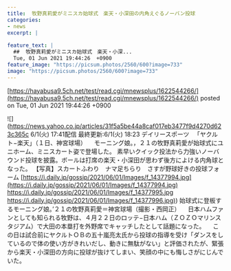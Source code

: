 ```yaml
---
title:  牧野真莉愛がミニスカ始球式　楽天・小深田の内角えぐるノーバン投球  
categories:
- news
excerpt: |
  
feature_text: |
  ##  牧野真莉愛がミニスカ始球式　楽天・小深...
  Tue, 01 Jun 2021 19:44:26  +0900
feature_image: "https://picsum.photos/2560/600?image=733"
image: "https://picsum.photos/2560/600?image=733"
---
```


[https://hayabusa9.5ch.net/test/read.cgi/mnewsplus/1622544266/](https://hayabusa9.5ch.net/test/read.cgi/mnewsplus/1622544266/)
posted on Tue, 01 Jun 2021 19:44:26  +0900

<!--more-->

![](https://news.yahoo.co.jp/articles/31f5a5be44a8caf017eb3477f9d4270d623c365c 6/1(火) 17:41配信 最終更新:6/1(火) 18:23 デイリースポーツ 　「ヤクルト−楽天」（１日、神宮球場） 　モーニング娘。，２１の牧野真莉愛が始球式にユニホーム、ミニスカート姿で登場した。 素早いクイック投法から力強いノーバウンド投球を披露。ボールは打席の楽天・小深田が思わず後方によける内角球となった。 【写真】スカートふわり　ナマ足ちらり　さすが野球好きの投球フォーム [https://i.daily.jp/gossip/2021/06/01/Images/f_14377994.jpg](https://i.daily.jp/gossip/2021/06/01/Images/f_14377994.jpg) https://i.daily.jp/gossip/2021/06/01/Images/f_14377995.jpg [https://i.daily.jp/gossip/2021/06/01/Images/f_14377996.jpg)](https://i.daily.jp/gossip/2021/06/01/Images/f_14377996.jpg)) 始球式に登板するモーニング娘。’２１の牧野真莉愛＝神宮球場（撮影・西岡正） 　日本ハムファンとしても知られる牧野は、４月２２日のロッテ−日本ハム（ＺＯＺＯマリンスタジアム）で大田の本塁打を外野席でキャッチしたとして話題になった。 　この日は試合前にヤクルトＯＢの五十嵐亮太氏から投球の指導を受け「ダンスをしているので体の使い方がきれいだし、動きに無駄がない」と評価されたが、緊張から楽天・小深田の方向に投球が抜けてしまい、笑顔の中にも悔しさがにじんでいた。
